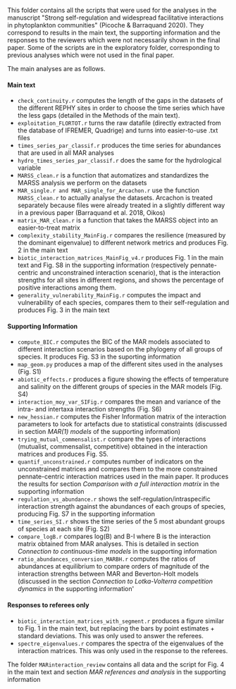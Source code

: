 This folder contains all the scripts that were used for the analyses in the manuscript "Strong self-regulation and widespread facilitative interactions in phytoplankton communities" (Picoche & Barraquand 2020). They correspond to results in the main text, the supporting information and the responses to the reviewers which were not necessarily shown in the final paper. Some of the scripts are in the exploratory folder, corresponding to previous analyses which were not used in the final paper. 

The main analyses are as follows. 

#### Main text
*  `check_continuity.r` computes the length of the gaps in the datasets of the different REPHY sites in order to choose the time series which have the less gaps (detailed in the Methods of the main text).
*  `exploitation_FLORTOT.r` turns the raw datafile (directly extracted from the database of IFREMER, Quadrige) and turns into easier-to-use .txt files
*  `times_series_par_classif.r` produces the time series for abundances that are used in all MAR analyses
*  `hydro_times_series_par_classif.r` does the same for the hydrological variable  
*  `MARSS_clean.r` is a function that automatizes and standardizes the MARSS analysis we perform on the datasets 
*  `MAR_single.r and MAR_single_for_Arcachon.r` use the function `MARSS_clean.r` to actually analyse the datasets. Arcachon is treated separately because files were already treated in a slightly different way in a previous paper (Barraquand et al. 2018, Oikos)
*  `matrix_MAR_clean.r` is a function that takes the MARSS object into an easier-to-treat matrix 
*  `complexity_stability_MainFig.r` compares the resilience (measured by the dominant eigenvalue) to different network metrics and produces Fig. 2 in the main text
*  `biotic_interaction_matrices_MainFig_v4.r` produces Fig. 1 in the main text and Fig. S8 in the supporting information (respectively pennate-centric and unconstrained interaction scenario), that is the interaction strengths for all sites in different regions, and shows the percentage of positive interactions among them.  
*  `generality_vulnerability_MainFig.r` computes the impact and vulnerability of each species, compares them to their self-regulation and produces Fig. 3 in the main text 

#### Supporting Information
*  `compute_BIC.r` computes the BIC of the MAR models associated to different interaction scenarios based on the phylogeny of all groups of species. It produces Fig. S3 in the suporting information
*  `map_geom.py` produces a map of the different sites used in the analyses (Fig. S1)
*  `abiotic_effects.r` produces a figure showing the effects of temperature and salinity on the different groups of species in the MAR models (Fig. S4)  
*  `interaction_moy_var_SIFig.r` compares the mean and variance of the intra- and intertaxa interaction strengths (Fig. S6) 
*  `new_hessian.r` computes the Fisher Information matrix of the interaction parameters to look for artefacts due to statistical constraints (discussed in section *MAR(1) models* of the supporting information)
*  `trying_mutual_commensalist.r` compare the types of interactions (mutualist, commensalist, competitive) obtained in the interaction matrices and produces Fig. S5.
*  `quantif_unconstrained.r` computes number of indicators on the unconstrained matrices and compares them to the more constrained pennate-centric interaction matrices used in the main paper. It produces the results for section *Comparison with a full interaction matrix* in the supporting information
*  `regulation_vs_abundance.r` shows the self-regulation/intraspecific interaction strength against the abundances of each groups of species, producing Fig. S7 in the supporting information 
*  `time_series_SI.r` shows the time series of the 5 most abundant groups of species at each site (Fig. S2)
*  `compare_logB.r` compares log(B) and B-I where B is the interaction matrix obtained from MAR analyses. This is detailed in section *Connection to continuous-time models* in the supporting information
*  `ratio_abundances_conversion_MARBH.r` computes the ratios of abundances at equilibrium to compare orders of magnitude of the interaction strengths between MAR and Beverton-Holt models (discussed in the section *Connection to Lotka-Volterra competition dynamics* in the supporting information'


#### Responses to referees only
*  `biotic_interaction_matrices_with_segment.r` produces a figure similar to Fig. 1 in the main text, but replacing the bars by point estimates + standard deviations. This was only used to answer the referees. 
*  `spectre_eigenvalues.r` compares the spectra of the eigenvalues of the interaction matrices. This was only used in the response to the referees.


The folder `MARinteraction_review` contains all data and the script for Fig. 4 in the main text and section *MAR references and analysis* in the supporting information
